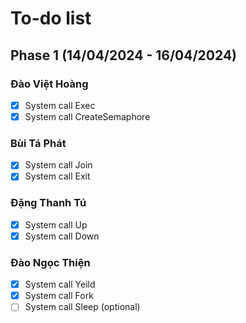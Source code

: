# To-do list

## Phase 1 (14/04/2024 - 16/04/2024)

### Đào Việt Hoàng
- [x] System call Exec
- [x] System call CreateSemaphore

### Bùi Tá Phát
- [x] System call Join
- [x] System call Exit

### Đặng Thanh Tú
- [x] System call Up
- [x] System call Down

### Đào Ngọc Thiện
- [x] System call Yeild
- [x] System call Fork
- [ ] System call Sleep (optional)